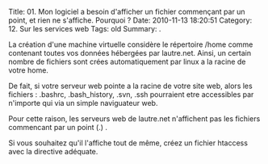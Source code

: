 Title: 01. Mon logiciel a besoin d'afficher un fichier commençant par un point, et rien ne s'affiche. Pourquoi ? 
Date: 2010-11-13 18:20:51
Category: 12. Sur les services web
Tags: old
Summary:  . 

La création d'une machine virtuelle considère le répertoire /home comme contenant toutes vos données hébergées par lautre.net. Ainsi, un certain nombre de fichiers sont crées automatiquement par linux a la racine de votre home.

De fait, si votre serveur web pointe a la racine de votre site web, alors les fichiers : .bashrc, .bash_history, .svn, .ssh pourraient etre accessibles par n'importe qui via un simple naviguateur web.

Pour cette raison, les serveurs web de lautre.net n'affichent pas les fichiers commencant par un point (.) .

Si vous souhaitez qu'il l'affiche tout de même, créez un fichier htaccess avec la directive adéquate.

